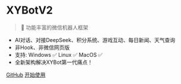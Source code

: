 # XYBotV2

> 🤖 功能丰富的微信机器人框架

- AI对话、对接DeepSeek、积分系统、游戏互动、每日新闻、天气查询
- 非Hook、非微信网页版
- 支持: Windows ✅ Linux ✅ MacOS ✅
- 全新架构解决XYBot第一代痛点！

[GitHub](https://github.com/HenryXiaoYang/XYBotV2)
[开始使用](README.md)